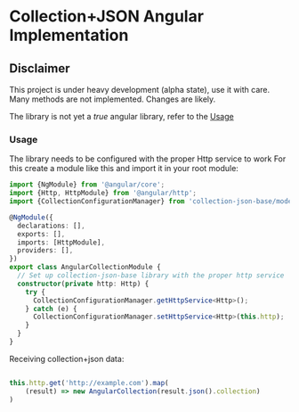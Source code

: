 Collection+JSON Angular Implementation
======================================


Disclaimer
---

This project is under heavy development (alpha state), use it with care.
Many methods are not implemented. Changes are likely.

The library is not yet a *true* angular library, refer to the [Usage](#usage)
 
### Usage

The library needs to be configured with the proper Http service to work
For this create a module like this and import it in your root module:

```typescript
import {NgModule} from '@angular/core';
import {Http, HttpModule} from '@angular/http';
import {CollectionConfigurationManager} from 'collection-json-base/models'

@NgModule({
  declarations: [],
  exports: [],
  imports: [HttpModule],
  providers: [],
})
export class AngularCollectionModule {
  // Set up collection-json-base library with the proper http service
  constructor(private http: Http) {
    try {
      CollectionConfigurationManager.getHttpService<Http>();
    } catch (e) {
      CollectionConfigurationManager.setHttpService<Http>(this.http);
    }
  }
}

```

Receiving collection+json data:
```typescript

this.http.get('http://example.com').map(
    (result) => new AngularCollection(result.json().collection)
)
```



